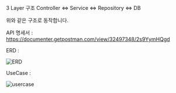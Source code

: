 
3 Layer 구조 
Controller <=> Service <=> Repository <=> DB

위와 같은 구조로 동작합니다.

API 명세서 : https://documenter.getpostman.com/view/32497348/2s9YymHQgd

ERD : 



![ERD](https://github.com/LeeJaeHyung/scheduler/assets/69907023/66ba37e6-eebe-4cad-978c-391b0decee76)

UseCase : 




![usercase](https://github.com/LeeJaeHyung/scheduler/assets/69907023/00bdd672-c301-4789-996d-bc939386fb34)

      

      


